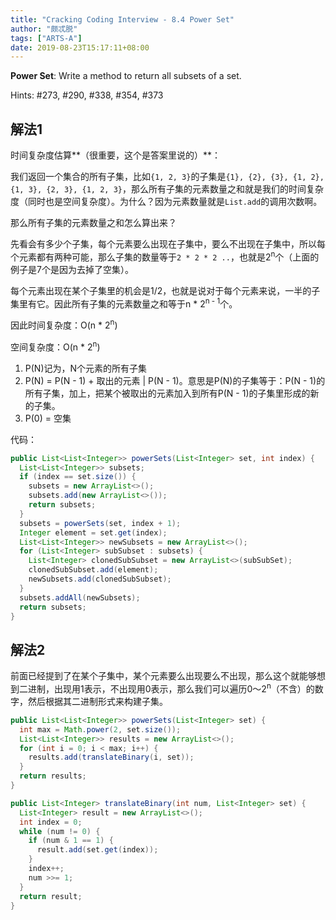 ```yaml
---
title: "Cracking Coding Interview - 8.4 Power Set"
author: "颇忒脱"
tags: ["ARTS-A"]
date: 2019-08-23T15:17:11+08:00
---
```


<!--more-->

**Power Set**: Write a method to return all subsets of a set.

Hints: #273, #290, #338, #354, #373

## 解法1

时间复杂度估算**（很重要，这个是答案里说的）**：

我们返回一个集合的所有子集，比如`{1, 2, 3}`的子集是`{1}, {2}, {3}, {1, 2}, {1, 3}, {2, 3}, {1, 2, 3}`，那么所有子集的元素数量之和就是我们的时间复杂度（同时也是空间复杂度）。为什么？因为元素数量就是`List.add`的调用次数啊。

那么所有子集的元素数量之和怎么算出来？

先看会有多少个子集，每个元素要么出现在子集中，要么不出现在子集中，所以每个元素都有两种可能，那么子集的数量等于`2 * 2 * 2 ..`，也就是2<sup>n</sup>个（上面的例子是7个是因为去掉了空集）。

每个元素出现在某个子集里的机会是1/2，也就是说对于每个元素来说，一半的子集里有它。因此所有子集的元素数量之和等于n * 2<sup>n - 1</sup>个。

因此时间复杂度：O(n * 2<sup>n</sup>)

空间复杂度：O(n * 2<sup>n</sup>)

1. P(N)记为，N个元素的所有子集
2. P(N) = P(N - 1) + 取出的元素 | P(N - 1)。意思是P(N)的子集等于：P(N - 1)的所有子集，加上，把某个被取出的元素加入到所有P(N - 1)的子集里形成的新的子集。
3. P(0) = 空集

代码：

```java
public List<List<Integer>> powerSets(List<Integer> set, int index) {
  List<List<Integer>> subsets;
  if (index == set.size()) {
    subsets = new ArrayList<>();
    subsets.add(new ArrayList<>());
    return subsets;
  }
  subsets = powerSets(set, index + 1);
  Integer element = set.get(index);
  List<List<Integer>> newSubsets = new ArrayList<>();
  for (List<Integer> subSubset : subsets) {
    List<Integer> clonedSubSubset = new ArrayList<>(subSubSet);
    clonedSubSubset.add(element);
    newSubsets.add(clonedSubSubset);
  }
  subsets.addAll(newSubsets);
  return subsets;
}
```

## 解法2

前面已经提到了在某个子集中，某个元素要么出现要么不出现，那么这个就能够想到二进制，出现用1表示，不出现用0表示，那么我们可以遍历0～2<sup>n</sup>（不含）的数字，然后根据其二进制形式来构建子集。

```java
public List<List<Integer>> powerSets(List<Integer> set) {
  int max = Math.power(2, set.size());
  List<List<Integer>> results = new ArrayList<>();
  for (int i = 0; i < max; i++) {
    results.add(translateBinary(i, set));
  }
  return results;
}

public List<Integer> translateBinary(int num, List<Integer> set) {
  List<Integer> result = new ArrayList<>();
  int index = 0;
  while (num != 0) {
    if (num & 1 == 1) {
      result.add(set.get(index));
    }
    index++;
    num >>= 1;
  }
  return result;
}
```

